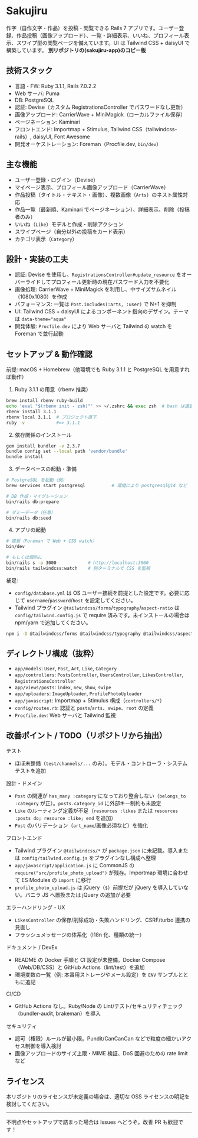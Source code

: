 # Sakujiru

作字（自作文字・作品）を投稿・閲覧できる Rails 7 アプリです。ユーザー登録、作品投稿（画像アップロード）、一覧・詳細表示、いいね、プロフィール表示、スワイプ型の閲覧ページを備えています。UI は Tailwind CSS + daisyUI で構築しています。
**別リポジトリの(sakujiru-app)のコピー版**

## 技術スタック

- 言語・FW: Ruby 3.1.1, Rails 7.0.2.2
- Web サーバ: Puma
- DB: PostgreSQL
- 認証: Devise（カスタム RegistrationsController でパスワードなし更新）
- 画像アップロード: CarrierWave + MiniMagick（ローカルファイル保存）
- ページネーション: Kaminari
- フロントエンド: Importmap + Stimulus, Tailwind CSS（tailwindcss-rails）, daisyUI, Font Awesome
- 開発オーケストレーション: Foreman（Procfile.dev, `bin/dev`）

## 主な機能

- ユーザー登録・ログイン（Devise）
- マイページ表示、プロフィール画像アップロード（CarrierWave）
- 作品投稿（タイトル・テキスト・画像）、複数画像（`Arts`）のネスト属性対応
- 作品一覧（最新順、Kaminari でページネーション）、詳細表示、削除（投稿者のみ）
- いいね（`Like`）モデルと作成・削除アクション
- スワイプページ（自分以外の投稿をカード表示）
- カテゴリ表示（`Category`）

## 設計・実装の工夫

- 認証: Devise を使用し、`RegistrationsController#update_resource` をオーバーライドしてプロフィール更新時の現在パスワード入力を不要化
- 画像処理: CarrierWave + MiniMagick を利用し、中サイズサムネイル（1080x1080）を作成
- パフォーマンス: 一覧は `Post.includes(:arts, :user)` で N+1 を抑制
- UI: Tailwind CSS + daisyUI によるコンポーネント指向のデザイン。テーマは `data-theme="aqua"`
- 開発体験: `Procfile.dev` により Web サーバと Tailwind の watch を Foreman で並行起動

## セットアップ & 動作確認

前提: macOS + Homebrew（他環境でも Ruby 3.1.1 と PostgreSQL を用意すれば動作）

1) Ruby 3.1.1 の用意（rbenv 推奨）

```bash
brew install rbenv ruby-build
echo 'eval "$(rbenv init - zsh)"' >> ~/.zshrc && exec zsh  # bash は適宜 - bash に
rbenv install 3.1.1
rbenv local 3.1.1  # プロジェクト直下
ruby -v            #=> 3.1.1
```

2) 依存関係のインストール

```bash
gem install bundler -v 2.3.7
bundle config set --local path 'vendor/bundle'
bundle install
```

3) データベースの起動・準備

```bash
# PostgreSQL を起動（例）
brew services start postgresql          # 環境により postgresql@14 など

# DB 作成・マイグレーション
bin/rails db:prepare

# ダミーデータ（任意）
bin/rails db:seed
```

4) アプリの起動

```bash
# 推奨（Foreman で Web + CSS watch）
bin/dev

# もしくは個別に
bin/rails s -p 3000            # http://localhost:3000
bin/rails tailwindcss:watch    # 別ターミナルで CSS を監視
```

補足:

- `config/database.yml` は OS ユーザー接続を前提とした設定です。必要に応じて `username`/`password`/`host` を設定してください。
- Tailwind プラグイン `@tailwindcss/forms`/`typography`/`aspect-ratio` は `config/tailwind.config.js` で require 済みです。未インストールの場合は npm/yarn で追加してください。

```bash
npm i -D @tailwindcss/forms @tailwindcss/typography @tailwindcss/aspect-ratio
```

## ディレクトリ構成（抜粋）

- `app/models`: `User`, `Post`, `Art`, `Like`, `Category`
- `app/controllers`: `PostsController`, `UsersController`, `LikesController`, `RegistrationsController`
- `app/views/posts`: `index`, `new`, `show`, `swipe`
- `app/uploaders`: `ImageUploader`, `ProfilePhotoUploader`
- `app/javascript`: Importmap + Stimulus 構成（`controllers/*`）
- `config/routes.rb`: 認証と `posts`/`arts`、`swipe`、`root` の定義
- `Procfile.dev`: Web サーバと Tailwind 監視

## 改善ポイント / TODO（リポジトリから抽出）

テスト
- ほぼ未整備（`test/channels/...` のみ）。モデル・コントローラ・システムテストを追加

設計・ドメイン
- `Post` の関連が `has_many :category` になっており整合しない（`belongs_to :category` が正）。`posts.category_id` に外部キー制約も未設定
- `Like` のルーティング定義が不足（`resources :likes` または `resources :posts do; resource :like; end` を追加）
- `Post` のバリデーション（`art_name`/画像必須など）を強化

フロントエンド
- Tailwind プラグイン `@tailwindcss/*` が `package.json` に未記載。導入または `config/tailwind.config.js` をプラグインなし構成へ整理
- `app/javascript/application.js` に CommonJS の `require("src/profile_photo_upload")` が残存。Importmap 環境に合わせて ES Modules の `import` に移行
- `profile_photo_upload.js` は jQuery（`$`）前提だが jQuery を導入していない。バニラ JS へ置換または jQuery の追加が必要

エラーハンドリング・UX
- `LikesController` の保存/削除成功・失敗ハンドリング、CSRF/turbo 連携の見直し
- フラッシュメッセージの体系化（I18n 化、種類の統一）

ドキュメント / DevEx
- README の Docker 手順と CI 設定が未整備。Docker Compose（Web/DB/CSS）と GitHub Actions（lint/test）を追加
- 環境変数の一覧（例: 本番用ストレージやメール設定）を `ENV` サンプルとともに追記

CI/CD
- GitHub Actions なし。Ruby/Node の Lint/テスト/セキュリティチェック（bundler-audit, brakeman）を導入

セキュリティ
- 認可（権限）ルールが最小限。Pundit/CanCanCan などで粒度の細かいアクセス制御を導入検討
- 画像アップロードのサイズ上限・MIME 検証、DoS 回避のための rate limit など

## ライセンス

本リポジトリのライセンスが未定義の場合は、適切な OSS ライセンスの明記を検討してください。

---

不明点やセットアップで詰まった場合は Issues へどうぞ。改善 PR も歓迎です！
